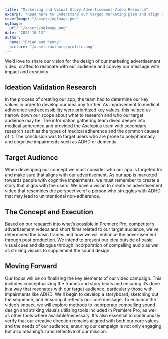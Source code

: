 ```yaml
---
title: "Marketing and Visual Story Advertisement Video Research"
excerpt: "Read here to understand our target marketing plan and align with our advertisement vision."
coverImage: "/assets/ogImage.png"
ogImage:
  url: "/assets/ogImage.png"
date: "2024-10-13"
author:
  name: "Brian and Kenny"
  picture: "/assets/authors/profile.png"
---
```

We’d love to share our vision for the design of our marketing advertisement video, crafted to resonate with our audience and convey our message with impact and creativity.

## Ideation Validation Research
In the process of creating our app, the team had to determine our key values in order to develop our idea any further. As improvement to medical adherence and accessibility were prioritized key values, this helped us narrow down our scope about what to research and who our target audience may be. The information gathering team dived deeper into medical adherence and provided the Asclepius team with secondary research such as the types of medical adherence and the common causes of it. The conclusion was to target users who are prone to polypharmacy and cognitive impairments such as ADHD or dementia. 

## Target Audience
When developing our concept we must consider who our app is targeted for and make sure that aligns with our advertisement. As our app is marketed towards people with cognitive impairments, we must remember to create a story that aligns with the users. We have a vision to create an advertisement video that resembles the perspective of a person who struggles with ADHD that may lead to unintentional non-adherence.

## The Concept and Execution
Based on our research into what’s possible in Premiere Pro, competitor’s advertisement videos and short films related to our target audience, we've determined the basic frames and how we will enhance the advertisement through post production. We intend to present our idea outside of basic visual cues and dialogue through incorporation of compelling audio as well as striking visuals to supplement the sound design.


## Moving Forward
Our focus will be on finalizing the key elements of our video campaign. This includes conceptualizing the frames and story beats and ensuring it’s done in a way that resonates with our target audience, particularly those with impairments like ADHD. We'll begin to develop a storyboard, sketching out the sequence, and ensuring it reflects our core message. To enhance the video’s impact, we will explore methods to incorporate compelling sound design and striking visuals utilizing tools included in Premiere Pro, as well as other tools where available/necessary. It's also essential to continuously verify that our creative direction remains aligned with both our core values and the needs of our audience, ensuring our campaign is not only engaging but also meaningful and reflective of our mission.